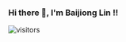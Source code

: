 ### Hi there 👋, I'm Baijiong Lin !!

![visitors](https://visitor-badge.glitch.me/badge?page_id=Baijiong-Lin)

<!-- ![](https://github-readme-stats.vercel.app/api?username=Baijiong-Lin) -->

<!-- ![](https://github-readme-stats.vercel.app/api/top-langs/?username=Baijiong-Lin) -->
